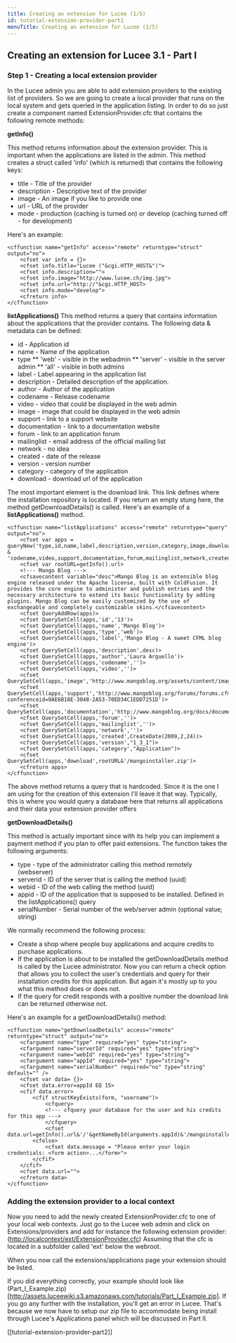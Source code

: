 ```yaml
---
title: Creating an extension for Lucee (1/5)
id: tutorial-extension-provider-part1
menuTitle: Creating an extension for Lucee (1/5)
---
```


## Creating an extension for Lucee 3.1 - Part I ##

### Step 1 - Creating a local extension provider ###

In the Lucee admin you are able to add extension providers to the existing list of providers. So we are going to create a local provider that runs on the local system and gets queried in the application listing. In order to do so just create a component named ExtensionProvider.cfc that contains the following remote methods:

**getInfo()**

This method returns information about the extension provider. This is important when the applications are listed in the admin. This method creates a struct called 'info' (which is returned) that contains the following keys:

* title - Title of the provider
* description - Descriptive text of the provider
* image - An image if you like to provide one
* url - URL of the provider
* mode - production (caching is turned on) or develop (caching turned off - for development)

Here's an example:

```lucee
<cffunction name="getInfo" access="remote" returntype="struct" output="no">
	<cfset var info = {}>
	<cfset info.title="Lucee ("&cgi.HTTP_HOST&")">
	<cfset info.description="">
	<cfset info.image="http://www.lucee.ch/img.jpg">
	<cfset info.url="http://"&cgi.HTTP_HOST>
	<cfset info.mode="develop">
	<cfreturn info>
</cffunction>
```

**listApplications()** This method returns a query that contains information about the applications that the provider contains. The following data & metadata can be defined:

* id - Application id
* name - Name of the application
* type ** 'web' - visible in the webadmin ** 'server' - visible in the server admin ** 'all' - visible in both admins
* label - Label appearing in the application list
* description - Detailed description of the application.
* author - Author of the application
* codename - Release codename
* video - video that could be displayed in the web admin
* image - image that could be displayed in the web admin
* support - link to a support website
* documentation - link to a documentation website
* forum - link to an application forum
* mailinglist - email address of the official mailing list
* network - no idea
* created - date of the release
* version - version number
* category - category of the application
* download - download url of the application

The most important element is the download link. This link defines where the installation repository is located. If you return an empty stung here, the method getDownloadDetails() is called. Here's an example of a **listApplications()** method.

```lucee
<cffunction name="listApplications" access="remote" returntype="query" output="no">
	<cfset var apps = queryNew('type,id,name,label,description,version,category,image,download,author,' &
'codename,video,support,documentation,forum,mailinglist,network,created')>
	<cfset var rootURL=getInfo().url>
	<!--- Mango Blog --->
	<cfsavecontent variable="desc">Mango Blog is an extensible blog engine released under the Apache license, built with ColdFusion. It provides the core engine to administer and publish entries and the necessary architecture to extend its basic functionality by adding plugins. Mango Blog can be easily customized by the use of exchangeable and completely customizable skins.</cfsavecontent>
	<cfset QueryAddRow(apps)>
	<cfset QuerySetCell(apps,'id','13')>
	<cfset QuerySetCell(apps,'name','Mango Blog')>
	<cfset QuerySetCell(apps,'type','web')>
	<cfset QuerySetCell(apps,'label','Mango Blog - A sweet CFML blog engine')>
	<cfset QuerySetCell(apps,'description',desc)>
	<cfset QuerySetCell(apps,'author','Laura Arguello')>
	<cfset QuerySetCell(apps,'codename','')>
	<cfset QuerySetCell(apps,'video','')>
	<cfset QuerySetCell(apps,'image','http://www.mangoblog.org/assets/content/images/badges/mangoblog_logo_lucee.png')>
	<cfset QuerySetCell(apps,'support','http://www.mangoblog.org/forums/forums.cfm?conferenceid=9AE6B18E-3048-2A53-70ED34C1EDD7251D')>
	<cfset QuerySetCell(apps,'documentation','http://www.mangoblog.org/docs/documentation')>
	<cfset QuerySetCell(apps,'forum','')>
	<cfset QuerySetCell(apps,'mailinglist','')>
	<cfset QuerySetCell(apps,'network','')>
	<cfset QuerySetCell(apps,'created',CreateDate(2009,2,24))>
	<cfset QuerySetCell(apps,'version',"1_3_1")>
	<cfset QuerySetCell(apps,'category',"Application")>
	<cfset QuerySetCell(apps,'download',rootURL&'/mangoinstaller.zip')>
	<cfreturn apps>
</cffunction>
```

The above method returns a query that is hardcoded. Since it is the one I am using for the creation of this extension I'll leave it that way. Typically, this is where you would query a database here that returns all applications and their data your extension provider offers

**getDownloadDetails()**

This method is actually important since with its help you can implement a payment method if you plan to offer paid extensions. The function takes the following arguments:

* type - type of the administrator calling this method remotely (webserver)
* serverid - ID of the server that is calling the method (uuid)
* webid - ID of the web calling the method (uuid)
* appid - ID of the application that is supposed to be installed. Defined in the listApplications() query
* serialNumber - Serial number of the web/server admin (optional value; string)

We normally recommend the following process:

* Create a shop where people buy applications and acquire credits to purchase applications.
* If the application is about to be installed the getDownloadDetails method is called by the Lucee administrator. Now you can return a check option that allows you to collect the user's credentials and query for their installation credits for this application. But again it's mostly up to you what this method does or does not.
* If the query for credit responds with a positive number the download link can be returned otherwise not.

Here's an example for a getDownloadDetails() method:

```lucee
<cffunction name="getDownloadDetails" access="remote" returntype="struct" output="no">
	<cfargument name="type" required="yes" type="string">
	<cfargument name="serverId" required="yes" type="string">
	<cfargument name="webId" required="yes" type="string">
	<cfargument name="appId" required="yes" type="string">
	<cfargument name="serialNumber" required="no" type="string" default="" />
	<cfset var data= {}>
	<cfset data.error=appId EQ 15>
	<cfif data.error>
		<cfif structKeyExists(form, "username")>
			<cfquery>
			<!--- cfquery your database for the user and his credits for this app --->
			</cfquery>
			<cfset data.url=getInfo().url&'/'&getNameById(arguments.appId)&'/mangoinstaller.zip'>
		<cfelse>
			<cfset data.message = "Please enter your login credentials: <form action>...</form>">
		</cfif>
	</cfif>
	<cfset data.url="">
	<cfreturn data>
</cffunction>
```

### Adding the extension provider to a local context ###

Now you need to add the newly created ExtensionProvider.cfc to one of your local web contexts. Just go to the Lucee web admin and click on Extensions/providers and add for instance the following extension provider: ([http://localcontext/ext/ExtensionProvider.cfc](http://localcontext/ext/ExtensionProvider.cfc)) Assuming that the cfc is located in a subfolder called 'ext' below the webroot.

When you now call the extensions/applications page your extension should be listed.

If you did everything correctly, your example should look like (Part_I_Example.zip)[http://assets.luceewiki.s3.amazonaws.com/tutorials/Part_I_Example.zip]. If you go any further with the installation, you'll get an error in Lucee. That's because we now have to setup our zip file to accommodate being install through Lucee's Applications panel which will be discussed in Part II.

[[tutorial-extension-provider-part2]]
